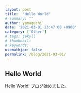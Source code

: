 ```yaml
---
layout: post
title:  "Hello World"
# summary: ""
author: yamaguchi
date: '2021-03-01 23:47:00 +0900'
category: ['Other']
# tags: jekyll
# thumbnail: 
# keywords: 
usemathjax: false
permalink: /blog/2021-03-01/
---
```

## Hello World
Hello World!
ブログ始めました。